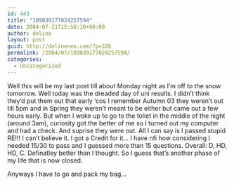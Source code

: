 ```yaml
---
id: 443
title: "109039177024257594"
date: 2004-07-21T15:58:10+00:00
author: deline
layout: post
guid: http://delineneo.com/?p=328
permalink: /2004/07/109039177024257594/
categories:
  - Uncategorized
---
```

Well this will be my last post till about Monday night as I&#8217;m off to the snow tomorrow. Well today was the dreaded day of uni results. I didn&#8217;t think they&#8217;d put them out that early &#8216;cos I remember Autumn 03 they weren&#8217;t out till 5pm and in Spring they weren&#8217;t meant to be either but came out a few hours early. But when I woke up to go to the toliet in the middle of the night (around 3am), curiosity got the better of me so I turned out my computer and had a check. And suprise they were out. All I can say is I passed stupid RE!!! I can&#8217;t believe it. I got a Credit for it&#8230; I have nfi how considering I needed 15/30 to pass and I guessed more than 15 questions. Overall: D, HD, HD, C. Definatley better than I thought. So I guess that&#8217;s another phase of my life that is now closed.

Anyways I have to go and pack my bag&#8230;
